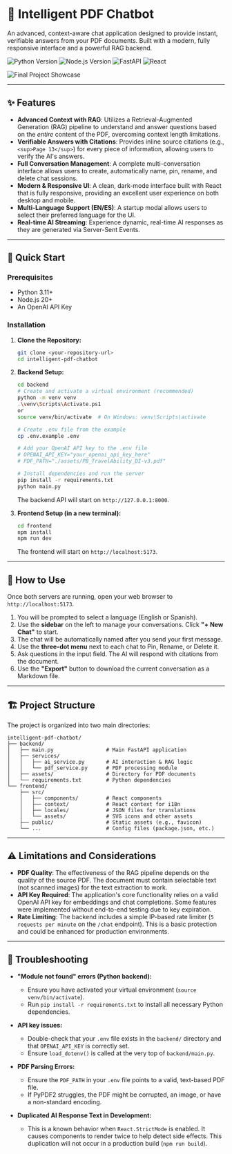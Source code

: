 # 🤖 Intelligent PDF Chatbot

An advanced, context-aware chat application designed to provide instant, verifiable answers from your PDF documents. Built with a modern, fully responsive interface and a powerful RAG backend.

![Python Version](https://img.shields.io/badge/Python-3.11.9-blue?style=flat-square&logo=python)
![Node.js Version](https://img.shields.io/badge/Node.js-22.16.0-green?style=flat-square&logo=node.js)
![FastAPI](https://img.shields.io/badge/FastAPI-0.104.1-009688?style=flat-square&logo=fastapi)
![React](https://img.shields.io/badge/React-19.1.0-61DAFB?style=flat-square&logo=react)

![Final Project Showcase](https://github.com/user-attachments/assets/12b659df-65e7-4280-83a1-206babfab976)


---

## ✨ Features

* **Advanced Context with RAG**: Utilizes a Retrieval-Augmented Generation (RAG) pipeline to understand and answer questions based on the *entire* content of the PDF, overcoming context length limitations.
* **Verifiable Answers with Citations**: Provides inline source citations (e.g., `<sup>Page 13</sup>`) for every piece of information, allowing users to verify the AI's answers.
* **Full Conversation Management**: A complete multi-conversation interface allows users to create, automatically name, pin, rename, and delete chat sessions.
* **Modern & Responsive UI**: A clean, dark-mode interface built with React that is fully responsive, providing an excellent user experience on both desktop and mobile.
* **Multi-Language Support (EN/ES)**: A startup modal allows users to select their preferred language for the UI.
* **Real-time AI Streaming**: Experience dynamic, real-time AI responses as they are generated via Server-Sent Events.

---

## 🚀 Quick Start

### Prerequisites

* Python 3.11+
* Node.js 20+
* An OpenAI API Key

### Installation

1.  **Clone the Repository:**
    ```bash
    git clone <your-repository-url>
    cd intelligent-pdf-chatbot
    ```

2.  **Backend Setup:**
    ```bash
    cd backend
    # Create and activate a virtual environment (recommended)
    python -m venv venv
    .\venv\Scripts\Activate.ps1 
    or
    source venv/bin/activate  # On Windows: venv\Scripts\activate

    # Create .env file from the example
    cp .env.example .env 

    # Add your OpenAI API key to the .env file
    # OPENAI_API_KEY="your_openai_api_key_here"
    # PDF_PATH="./assets/PB_TravelAbility_DI-v3.pdf"

    # Install dependencies and run the server
    pip install -r requirements.txt
    python main.py
    ```
    The backend API will start on `http://127.0.0.1:8000`.

3.  **Frontend Setup (in a new terminal):**
    ```bash
    cd frontend
    npm install
    npm run dev
    ```
    The frontend will start on `http://localhost:5173`.

---

## 💬 How to Use

Once both servers are running, open your web browser to `http://localhost:5173`.

1.  You will be prompted to select a language (English or Spanish).
2.  Use the **sidebar** on the left to manage your conversations. Click **"+ New Chat"** to start.
3.  The chat will be automatically named after you send your first message.
4.  Use the **three-dot menu** next to each chat to Pin, Rename, or Delete it.
5.  Ask questions in the input field. The AI will respond with citations from the document.
6.  Use the **"Export"** button to download the current conversation as a Markdown file.

---

## 🏗️ Project Structure

The project is organized into two main directories:

```
intelligent-pdf-chatbot/
├── backend/
│   ├── main.py                 # Main FastAPI application
│   ├── services/
│   │   ├── ai_service.py       # AI interaction & RAG logic
│   │   └── pdf_service.py      # PDF processing module
│   ├── assets/                 # Directory for PDF documents
│   └── requirements.txt        # Python dependencies
└── frontend/
    ├── src/
    │   ├── components/         # React components
    │   ├── context/            # React context for i18n
    │   ├── locales/            # JSON files for translations
    │   └── assets/             # SVG icons and other assets
    ├── public/                 # Static assets (e.g., favicon)
    └── ...                     # Config files (package.json, etc.)
```

---

## ⚠️ Limitations and Considerations

* **PDF Quality**: The effectiveness of the RAG pipeline depends on the quality of the source PDF. The document must contain selectable text (not scanned images) for the text extraction to work.
* **API Key Required**: The application's core functionality relies on a valid OpenAI API key for embeddings and chat completions. Some features were implemented without end-to-end testing due to key expiration.
* **Rate Limiting**: The backend includes a simple IP-based rate limiter (`5 requests per minute` on the `/chat` endpoint). This is a basic protection and could be enhanced for production environments.

---

## 🐛 Troubleshooting

* **"Module not found" errors (Python backend):**
    * Ensure you have activated your virtual environment (`source venv/bin/activate`).
    * Run `pip install -r requirements.txt` to install all necessary Python dependencies.

* **API key issues:**
    * Double-check that your `.env` file exists in the `backend/` directory and that `OPENAI_API_KEY` is correctly set.
    * Ensure `load_dotenv()` is called at the very top of `backend/main.py`.

* **PDF Parsing Errors:**
    * Ensure the `PDF_PATH` in your `.env` file points to a valid, text-based PDF file.
    * If PyPDF2 struggles, the PDF might be corrupted, an image, or have a non-standard encoding.

* **Duplicated AI Response Text in Development:**
    * This is a known behavior when `React.StrictMode` is enabled. It causes components to render twice to help detect side effects. This duplication will not occur in a production build (`npm run build`).
